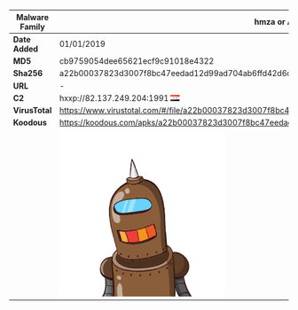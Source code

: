 | Malware Family | hmza or APT-C-27                                             |
| -------------- | ------------------------------------------------------------ |
| **Date Added** | 01/01/2019                                                   |
| **MD5**        | cb9759054dee65621ecf9c91018e4322                             |
| **Sha256**     | a22b00037823d3007f8bc47eedad12d99ad704ab6ffd42d6cd297c91c524d5f4 |
| **URL**        | -                                                            |
| **C2**         | hxxp://82.137.249.204:1991 ![Syria](../assets/flag/sy.png "Syria") |
| **VirusTotal** | https://www.virustotal.com/#/file/a22b00037823d3007f8bc47eedad12d99ad704ab6ffd42d6cd297c91c524d5f4/detection |
| **Koodous**    | https://koodous.com/apks/a22b00037823d3007f8bc47eedad12d99ad704ab6ffd42d6cd297c91c524d5f4 |
|                | ![](../assets/a22b00037823d3007f8bc47eedad12d99ad704ab6ffd42d6cd297c91c524d5f4.png) |